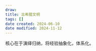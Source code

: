 ```yaml
---
draw:
title: 古希腊文明
tags: []
date created: 2024-06-10
date modified: 2024-11-12
---
```


核心在于演绎归纳，将经验抽象化，体系化。

<!-- more -->
